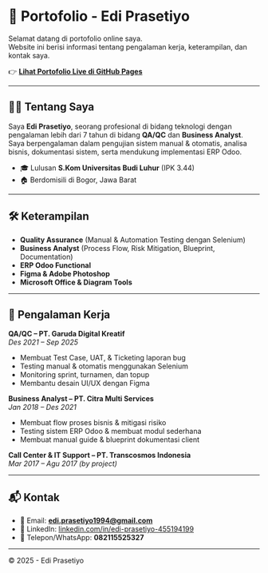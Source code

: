# 🌟 Portofolio - Edi Prasetiyo

Selamat datang di portofolio online saya.  
Website ini berisi informasi tentang pengalaman kerja, keterampilan, dan kontak saya.  

👉 **[Lihat Portofolio Live di GitHub Pages](https://ediprasetiyo.github.io/portfolio/)**  


---

## 👨‍💻 Tentang Saya
Saya **Edi Prasetiyo**, seorang profesional di bidang teknologi dengan pengalaman lebih dari 7 tahun di bidang **QA/QC** dan **Business Analyst**.  
Saya berpengalaman dalam pengujian sistem manual & otomatis, analisa bisnis, dokumentasi sistem, serta mendukung implementasi ERP Odoo.  

- 🎓 Lulusan **S.Kom Universitas Budi Luhur** (IPK 3.44)  
- 🏠 Berdomisili di Bogor, Jawa Barat  

---

## 🛠️ Keterampilan
- **Quality Assurance** (Manual & Automation Testing dengan Selenium)  
- **Business Analyst** (Process Flow, Risk Mitigation, Blueprint, Documentation)  
- **ERP Odoo Functional**  
- **Figma & Adobe Photoshop**  
- **Microsoft Office & Diagram Tools**  

---

## 💼 Pengalaman Kerja

**QA/QC – PT. Garuda Digital Kreatif**  
*Des 2021 – Sep 2025*  
- Membuat Test Case, UAT, & Ticketing laporan bug  
- Testing manual & otomatis menggunakan Selenium  
- Monitoring sprint, turnamen, dan topup  
- Membantu desain UI/UX dengan Figma  

**Business Analyst – PT. Citra Multi Services**  
*Jan 2018 – Des 2021*  
- Membuat flow proses bisnis & mitigasi risiko  
- Testing sistem ERP Odoo & membuat modul sederhana  
- Membuat manual guide & blueprint dokumentasi client  

**Call Center & IT Support – PT. Transcosmos Indonesia**  
*Mar 2017 – Agu 2017 (by project)*  

---

## 📬 Kontak
- 📧 Email: **edi.prasetiyo1994@gmail.com**  
- 💼 LinkedIn: [linkedin.com/in/edi-prasetiyo-455194199](https://www.linkedin.com/in/edi-prasetiyo-455194199)  
- 📱 Telepon/WhatsApp: **082115525327**  

---

© 2025 - Edi Prasetiyo
